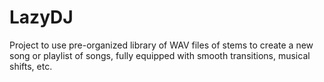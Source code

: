 # LazyDJ
Project to use pre-organized library of WAV files of stems to create a new song or playlist of songs, fully equipped with smooth transitions, musical shifts, etc. 
